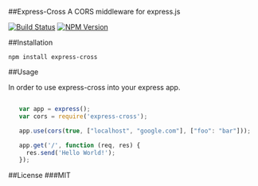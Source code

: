 ##Express-Cross
A CORS middleware for express.js

[![Build Status](https://travis-ci.org/plasmashadow/express-cross.svg?branch=master)](https://travis-ci.org/plasmashadow/express-cross)
[![NPM Version](http://img.shields.io/npm/v/express-cross.svg?style=flat)](https://www.npmjs.org/package/express-cross)

##Installation

```
npm install express-cross
```

##Usage

In order to use express-cross into your express app.

```javascript

   var app = express();
   var cors = require('express-cross');

   app.use(cors(true, ["localhost", "google.com"], ["foo": "bar"]));

   app.get('/', function (req, res) {
     res.send('Hello World!');
   });

```

##License
###MIT
